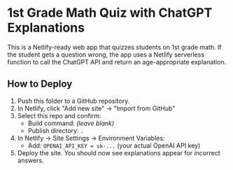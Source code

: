 # 1st Grade Math Quiz with ChatGPT Explanations

This is a Netlify-ready web app that quizzes students on 1st grade math. If the student gets a question wrong, the app uses a Netlify serverless function to call the ChatGPT API and return an age-appropriate explanation.

## How to Deploy

1. Push this folder to a GitHub repository.
2. In Netlify, click "Add new site" → "Import from GitHub"
3. Select this repo and confirm:
   - Build command: *(leave blank)*
   - Publish directory: `.`
4. In Netlify → Site Settings → Environment Variables:
   - Add: `OPENAI_API_KEY = sk-...` (your actual OpenAI API key)
5. Deploy the site. You should now see explanations appear for incorrect answers.
